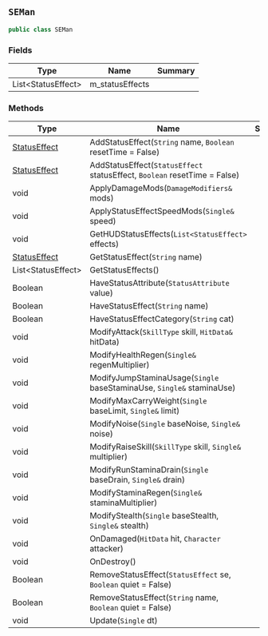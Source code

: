 ## `SEMan`

```csharp
public class SEMan

```

### Fields

| Type | Name | Summary | 
| --- | --- | --- | 
| List&lt;StatusEffect&gt; | m_statusEffects |  | 


### Methods

| Type | Name | Summary | 
| --- | --- | --- | 
| [StatusEffect](./StatusEffect.md) | AddStatusEffect(`String` name, `Boolean` resetTime = False) |  | 
| [StatusEffect](./StatusEffect.md) | AddStatusEffect(`StatusEffect` statusEffect, `Boolean` resetTime = False) |  | 
| void | ApplyDamageMods(`DamageModifiers&` mods) |  | 
| void | ApplyStatusEffectSpeedMods(`Single&` speed) |  | 
| void | GetHUDStatusEffects(`List<StatusEffect>` effects) |  | 
| [StatusEffect](./StatusEffect.md) | GetStatusEffect(`String` name) |  | 
| List&lt;StatusEffect&gt; | GetStatusEffects() |  | 
| Boolean | HaveStatusAttribute(`StatusAttribute` value) |  | 
| Boolean | HaveStatusEffect(`String` name) |  | 
| Boolean | HaveStatusEffectCategory(`String` cat) |  | 
| void | ModifyAttack(`SkillType` skill, `HitData&` hitData) |  | 
| void | ModifyHealthRegen(`Single&` regenMultiplier) |  | 
| void | ModifyJumpStaminaUsage(`Single` baseStaminaUse, `Single&` staminaUse) |  | 
| void | ModifyMaxCarryWeight(`Single` baseLimit, `Single&` limit) |  | 
| void | ModifyNoise(`Single` baseNoise, `Single&` noise) |  | 
| void | ModifyRaiseSkill(`SkillType` skill, `Single&` multiplier) |  | 
| void | ModifyRunStaminaDrain(`Single` baseDrain, `Single&` drain) |  | 
| void | ModifyStaminaRegen(`Single&` staminaMultiplier) |  | 
| void | ModifyStealth(`Single` baseStealth, `Single&` stealth) |  | 
| void | OnDamaged(`HitData` hit, `Character` attacker) |  | 
| void | OnDestroy() |  | 
| Boolean | RemoveStatusEffect(`StatusEffect` se, `Boolean` quiet = False) |  | 
| Boolean | RemoveStatusEffect(`String` name, `Boolean` quiet = False) |  | 
| void | Update(`Single` dt) |  | 


